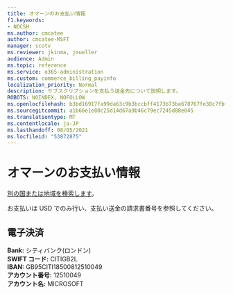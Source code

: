 ```yaml
---
title: オマーンのお支払い情報
f1.keywords:
- NOCSH
ms.author: cmcatee
author: cmcatee-MSFT
manager: scotv
ms.reviewer: jkinma, jmueller
audience: Admin
ms.topic: reference
ms.service: o365-administration
ms.custom: commerce_billing_payinfo
localization_priority: Normal
description: サブスクリプションを支払う送金先について説明します。
ROBOTS: NOINDEX, NOFOLLOW
ms.openlocfilehash: b3bd16917fa99da63c9b3bccbff4173b73ba678767fe38c7fbf981ffad5a317c
ms.sourcegitcommit: a1b66e1e80c25d14d67a9b46c79ec7245d88e045
ms.translationtype: MT
ms.contentlocale: ja-JP
ms.lasthandoff: 08/05/2021
ms.locfileid: "53872875"
---
```

# <a name="payment-information-for-oman"></a>オマーンのお支払い情報

[別の国または地域を検索します](../billing-and-payments/pay-for-your-subscription.md)。

お支払いは USD でのみ行い、支払い送金の請求書番号を参照してください。

## <a name="electronic-funds-transfer"></a>電子決済

**Bank:** シティバンク(ロンドン)  
**SWIFT コード:** CITIGB2L  
**IBAN:** GB95CITI18500812510049  
**アカウント番号:** 12510049  
**アカウント名:** MICROSOFT
